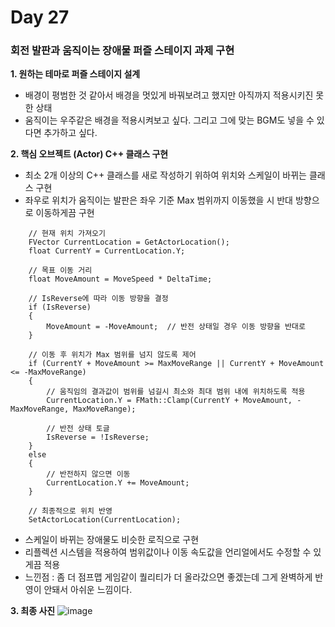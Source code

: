 # Day 27

### 회전 발판과 움직이는 장애물 퍼즐 스테이지 과제 구현

**1. 원하는 테마로 퍼즐 스테이지 설계**

- 배경이 평범한 것 같아서 배경을 멋있게 바꿔보려고 했지만 아직까지 적용시키진 못한 상태
- 움직이는 우주같은 배경을 적용시켜보고 싶다. 그리고 그에 맞는 BGM도 넣을 수 있다면 추가하고 싶다.

**2. 핵심 오브젝트 (Actor) C++ 클래스 구현**

- 최소 2개 이상의 C++ 클래스를 새로 작성하기 위하여 위치와 스케일이 바뀌는 클래스 구현
- 좌우로 위치가 움직이는 발판은 좌우 기준 Max 범위까지 이동했을 시 반대 방향으로 이동하게끔 구현
```
    // 현재 위치 가져오기
    FVector CurrentLocation = GetActorLocation();
    float CurrentY = CurrentLocation.Y;

    // 목표 이동 거리
    float MoveAmount = MoveSpeed * DeltaTime;

    // IsReverse에 따라 이동 방향을 결정
    if (IsReverse)
    {
        MoveAmount = -MoveAmount;  // 반전 상태일 경우 이동 방향을 반대로
    }

    // 이동 후 위치가 Max 범위를 넘지 않도록 제어
    if (CurrentY + MoveAmount >= MaxMoveRange || CurrentY + MoveAmount <= -MaxMoveRange)
    {
        // 움직임의 결과값이 범위를 넘길시 최소와 최대 범위 내에 위치하도록 적용
        CurrentLocation.Y = FMath::Clamp(CurrentY + MoveAmount, -MaxMoveRange, MaxMoveRange);

        // 반전 상태 토글
        IsReverse = !IsReverse;
    }
    else
    {
        // 반전하지 않으면 이동
        CurrentLocation.Y += MoveAmount;
    }

    // 최종적으로 위치 반영
    SetActorLocation(CurrentLocation);
```
- 스케일이 바뀌는 장애물도 비슷한 로직으로 구현
- 리플렉션 시스템을 적용하여 범위값이나 이동 속도값을 언리얼에서도 수정할 수 있게끔 적용
- 느낀점 : 좀 더 점프맵 게임같이 퀄리티가 더 올라갔으면 좋겠는데 그게 완벽하게 반영이 안돼서 아쉬운 느낌이다.

**3. 최종 사진**
![image](https://github.com/user-attachments/assets/b70309b2-ab50-46e7-b2f5-deb9ac361b36)

